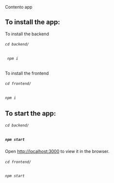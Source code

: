 Contento app



To install the app:
-----------------
To install the backend
###### `cd backend/`
###### ` npm i`
To install the frontend
###### `cd frontend/`
###### `npm i`

To start the app:
-----------------
###### `cd backend/`
##### `npm start`
Open [http://localhost:3000](http://localhost:3000) to view it in the browser.

###### `cd frontend/`
###### `npm start`